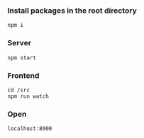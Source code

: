 ### Install packages in the root directory
```
npm i
```

### Server
```
npm start
```

### Frontend
```
cd /src
npm run watch
```

### Open
```
localhost:8000
```